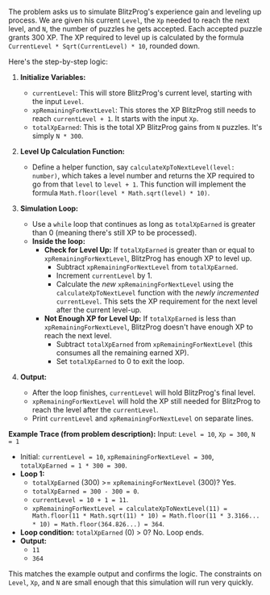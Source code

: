 The problem asks us to simulate BlitzProg's experience gain and leveling up process. We are given his current `Level`, the `Xp` needed to reach the next level, and `N`, the number of puzzles he gets accepted. Each accepted puzzle grants 300 XP. The XP required to level up is calculated by the formula `CurrentLevel * Sqrt(CurrentLevel) * 10`, rounded down.

Here's the step-by-step logic:

1.  **Initialize Variables:**
    *   `currentLevel`: This will store BlitzProg's current level, starting with the input `Level`.
    *   `xpRemainingForNextLevel`: This stores the XP BlitzProg still needs to reach `currentLevel + 1`. It starts with the input `Xp`.
    *   `totalXpEarned`: This is the total XP BlitzProg gains from `N` puzzles. It's simply `N * 300`.

2.  **Level Up Calculation Function:**
    *   Define a helper function, say `calculateXpToNextLevel(level: number)`, which takes a level number and returns the XP required to go from that `level` to `level + 1`. This function will implement the formula `Math.floor(level * Math.sqrt(level) * 10)`.

3.  **Simulation Loop:**
    *   Use a `while` loop that continues as long as `totalXpEarned` is greater than 0 (meaning there's still XP to be processed).
    *   **Inside the loop:**
        *   **Check for Level Up:** If `totalXpEarned` is greater than or equal to `xpRemainingForNextLevel`, BlitzProg has enough XP to level up.
            *   Subtract `xpRemainingForNextLevel` from `totalXpEarned`.
            *   Increment `currentLevel` by 1.
            *   Calculate the *new* `xpRemainingForNextLevel` using the `calculateXpToNextLevel` function with the *newly incremented* `currentLevel`. This sets the XP requirement for the next level after the current level-up.
        *   **Not Enough XP for Level Up:** If `totalXpEarned` is less than `xpRemainingForNextLevel`, BlitzProg doesn't have enough XP to reach the next level.
            *   Subtract `totalXpEarned` from `xpRemainingForNextLevel` (this consumes all the remaining earned XP).
            *   Set `totalXpEarned` to 0 to exit the loop.

4.  **Output:**
    *   After the loop finishes, `currentLevel` will hold BlitzProg's final level.
    *   `xpRemainingForNextLevel` will hold the XP still needed for BlitzProg to reach the level after the `currentLevel`.
    *   Print `currentLevel` and `xpRemainingForNextLevel` on separate lines.

**Example Trace (from problem description):**
Input: `Level = 10`, `Xp = 300`, `N = 1`

*   Initial: `currentLevel = 10`, `xpRemainingForNextLevel = 300`, `totalXpEarned = 1 * 300 = 300`.
*   **Loop 1:**
    *   `totalXpEarned` (300) >= `xpRemainingForNextLevel` (300)? Yes.
    *   `totalXpEarned = 300 - 300 = 0`.
    *   `currentLevel = 10 + 1 = 11`.
    *   `xpRemainingForNextLevel = calculateXpToNextLevel(11) = Math.floor(11 * Math.sqrt(11) * 10) = Math.floor(11 * 3.3166... * 10) = Math.floor(364.826...) = 364`.
*   **Loop condition:** `totalXpEarned` (0) > 0? No. Loop ends.
*   **Output:**
    *   `11`
    *   `364`

This matches the example output and confirms the logic. The constraints on `Level`, `Xp`, and `N` are small enough that this simulation will run very quickly.